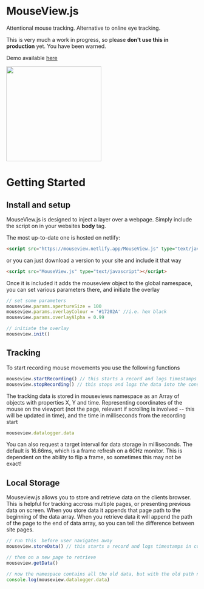 # MouseView.js
Attentional mouse tracking. Alternative to online eye tracking.

This is very much a work in progress, so please **don't use this in production** yet. You have been warned.

Demo available [here](https://mouseview.netlify.app)

<img src="/resources/mouseview_demo.gif" width="250"/>


# Getting Started

## Install and setup
MouseView.js is designed to inject a layer over a webpage. Simply include the script on in your websites **body** tag.
 
The most up-to-date one is hosted on netlify:
```HTML
<script src="https://mouseview.netlify.app/MouseView.js" type="text/javascript"></script>
```
or you can just download a version to your site and include it that way
```HTML
<script src="MouseView.js" type="text/javascript"></script>
```

Once it is included it adds the mouseview object to the global namespace, you can set various parameters there, and initiate the overlay
```JavaScript
// set some parameters
mouseview.params.apertureSize = 100
mouseview.params.overlayColour = '#17202A' //i.e. hex black
mouseview.params.overlayAlpha = 0.99

// initiate the overlay 
mouseview.init()

```

## Tracking 
To start recording mouse movements you use the following functions
```JavaScript
mouseview.startRecording() // this starts a record and logs timestamps in console
mouseview.stopRecording() // this stops and logs the data into the console 
```
The tracking data is stored in mouseviews namespace as an Array of objects with properties X, Y and time. Representing coordinates of the mouse on the viewport (not the page, relevant if scrolling is involved -- this will be updated in time), and the time in milliseconds from the recording start

```JavaScript
mouseview.datalogger.data
```
You can also request a target interval for data storage in milliseconds. The default is 16.66ms, which is a frame refresh on a 60Hz monitor. This is dependent on the ability to flip a frame, so sometimes this may not be exact!

## Local Storage
Mouseview.js allows you to store and retrieve data on the clients browser. This is helpful for tracking accross multiple pages, or presenting previous data on screen. When you store data it appends that page path to the beginning of the data array. When you retrieve data it will append the path of the page to the end of data array, so you can tell the difference between site pages. 

```JavaScript
// run this  before user navigates away
mouseview.storeData() // this starts a record and logs timestamps in console

// then on a new page to retrieve
mouseview.getData()

// now the namespace contains all the old data, but with the old path name at the start, and the new one at the end 
console.log(mouseview.datalogger.data)

```




